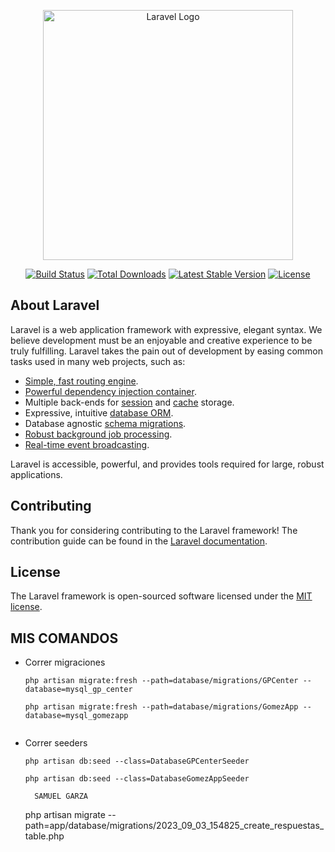 <p align="center"><a href="https://laravel.com" target="_blank"><img src="https://raw.githubusercontent.com/laravel/art/master/logo-lockup/5%20SVG/2%20CMYK/1%20Full%20Color/laravel-logolockup-cmyk-red.svg" width="400" alt="Laravel Logo"></a></p>

<p align="center">
<a href="https://github.com/laravel/framework/actions"><img src="https://github.com/laravel/framework/workflows/tests/badge.svg" alt="Build Status"></a>
<a href="https://packagist.org/packages/laravel/framework"><img src="https://img.shields.io/packagist/dt/laravel/framework" alt="Total Downloads"></a>
<a href="https://packagist.org/packages/laravel/framework"><img src="https://img.shields.io/packagist/v/laravel/framework" alt="Latest Stable Version"></a>
<a href="https://packagist.org/packages/laravel/framework"><img src="https://img.shields.io/packagist/l/laravel/framework" alt="License"></a>
</p>

## About Laravel

Laravel is a web application framework with expressive, elegant syntax. We believe development must be an enjoyable and creative experience to be truly fulfilling. Laravel takes the pain out of development by easing common tasks used in many web projects, such as:

-  [Simple, fast routing engine](https://laravel.com/docs/routing).
-  [Powerful dependency injection container](https://laravel.com/docs/container).
-  Multiple back-ends for [session](https://laravel.com/docs/session) and [cache](https://laravel.com/docs/cache) storage.
-  Expressive, intuitive [database ORM](https://laravel.com/docs/eloquent).
-  Database agnostic [schema migrations](https://laravel.com/docs/migrations).
-  [Robust background job processing](https://laravel.com/docs/queues).
-  [Real-time event broadcasting](https://laravel.com/docs/broadcasting).

Laravel is accessible, powerful, and provides tools required for large, robust applications.

## Contributing

Thank you for considering contributing to the Laravel framework! The contribution guide can be found in the [Laravel documentation](https://laravel.com/docs/contributions).

## License

The Laravel framework is open-sourced software licensed under the [MIT license](https://opensource.org/licenses/MIT).

## MIS COMANDOS

-  Correr migraciones

   ```
   php artisan migrate:fresh --path=database/migrations/GPCenter --database=mysql_gp_center

   php artisan migrate:fresh --path=database/migrations/GomezApp --database=mysql_gomezapp


   ```

-  Correr seeders

   ```
   php artisan db:seed --class=DatabaseGPCenterSeeder

   php artisan db:seed --class=DatabaseGomezAppSeeder

     SAMUEL GARZA
   ```

   php artisan migrate --path=app/database/migrations/2023_09_03_154825_create_respuestas_table.php
